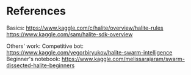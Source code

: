 # References
Basics:
https://www.kaggle.com/c/halite/overview/halite-rules
https://www.kaggle.com/sam/halite-sdk-overview

Others' work:
Competitive bot: https://www.kaggle.com/yegorbiryukov/halite-swarm-intelligence
Beginner's notebook: https://www.kaggle.com/melissarajaram/swarm-dissected-halite-beginners

